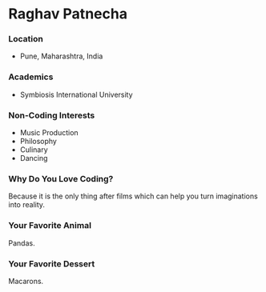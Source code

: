 # Raghav Patnecha

### Location
- Pune, Maharashtra, India

### Academics
- Symbiosis International University

### Non-Coding Interests
- Music Production
- Philosophy
- Culinary
- Dancing

### Why Do You Love Coding?
Because it is the only thing after films which can help you turn imaginations into reality.

### Your Favorite Animal
Pandas.

### Your Favorite Dessert
Macarons.

